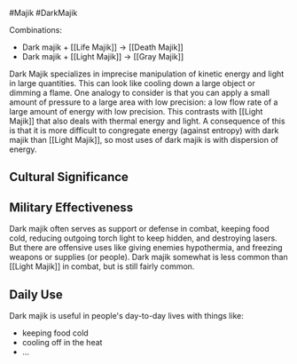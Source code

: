 #Majik #DarkMajik

Combinations:
- Dark majik + [[Life Majik]] → [[Death Majik]]
- Dark majik + [[Light Majik]] → [[Gray Majik]]

Dark Majik specializes in imprecise manipulation of kinetic energy and light in large quantities. This can look like cooling down a large object or dimming a flame. One analogy to consider is that you can apply a small amount of pressure to a large area with low precision: a low flow rate of a large amount of energy with low precision. This contrasts with [[Light Majik]] that also deals with thermal energy and light. A consequence of this is that it is more difficult to congregate energy (against entropy) with dark majik than [[Light Majik]], so most uses of dark majik is with dispersion of energy.

## Cultural Significance

## Military Effectiveness
Dark majik often serves as support or defense in combat, keeping food cold, reducing outgoing torch light to keep hidden, and destroying lasers. But there are offensive uses like giving enemies hypothermia, and freezing weapons or supplies (or people). Dark majik somewhat is less common than [[Light Majik]] in combat, but is still fairly common.
## Daily Use
Dark majik is useful in people's day-to-day lives with things like:
- keeping food cold
- cooling off in the heat
- ...
